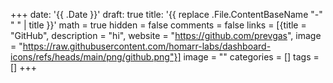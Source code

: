 +++
date: '{{ .Date }}'
draft: true
title: '{{ replace .File.ContentBaseName "-" " " | title }}'
math = true 
hidden = false
comments = false
links = [{title = "GitHub", description = "hi", website = "https://github.com/prevgas", image = "https://raw.githubusercontent.com/homarr-labs/dashboard-icons/refs/heads/main/png/github.png"}]
image = ""
categories = []
tags = []
+++

